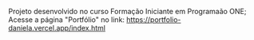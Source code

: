 Projeto desenvolvido no curso Formação Iniciante em Programaão ONE; <br>
Acesse a página "Portfólio" no link: https://portfolio-daniela.vercel.app/index.html
